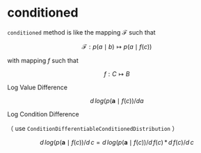# conditioned

`conditioned` method is like the mapping $\mathcal{F}$ such that

$$
  \mathcal{F}: p(a \mid b) \mapsto p(a \mid f(c))
$$

with mapping $f$ such that

$$
  f: C \mapsto B
$$

Log Value Difference

$$
  d\, log ( p(\mathbf{a} \mid f(c))/da
$$

Log Condition Difference

（ use `ConditionDifferentiableConditionedDistribution` ）

$$
  d\, log ( p(\mathbf{a} \mid f(c))/d\, c =  d\, log ( p(\mathbf{a} \mid f(c))/d\, f(c) \, * \, d\, f(c) / d\, c
$$

